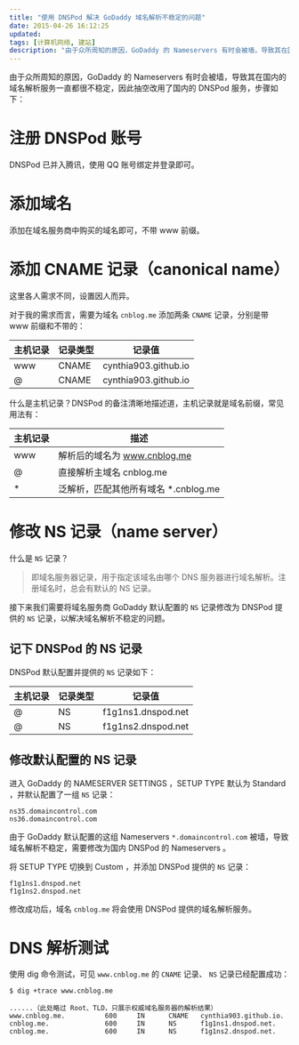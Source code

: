 ```yaml
---
title: "使用 DNSPod 解决 GoDaddy 域名解析不稳定的问题"
date: 2015-04-26 16:12:25
updated: 
tags: [计算机网络, 建站]
description: "由于众所周知的原因，GoDaddy 的 Nameservers 有时会被墙，导致其在国内的域名解析服务一直都很不稳定，因此抽空改用了国内的 DNSPod 服务，步骤如下。"
---
```


由于众所周知的原因，GoDaddy 的 Nameservers 有时会被墙，导致其在国内的域名解析服务一直都很不稳定，因此抽空改用了国内的 DNSPod 服务，步骤如下：

# 注册 DNSPod 账号

DNSPod 已并入腾讯，使用 QQ 账号绑定并登录即可。

# 添加域名

添加在域名服务商中购买的域名即可，不带 www 前缀。

# 添加 CNAME 记录（canonical name）

这里各人需求不同，设置因人而异。

对于我的需求而言，需要为域名 `cnblog.me` 添加两条 `CNAME` 记录，分别是带 www 前缀和不带的：

|主机记录|记录类型|记录值|
|---|---|---|
|www|CNAME|cynthia903.github.io|
|@|CNAME|cynthia903.github.io|

什么是主机记录？DNSPod 的备注清晰地描述道，主机记录就是域名前缀，常见用法有：

|主机记录|描述|
|---|---|
|www|解析后的域名为 www.cnblog.me|
|@|直接解析主域名 cnblog.me|
|*|泛解析，匹配其他所有域名 *.cnblog.me|

# 修改 NS 记录（name server）

什么是 `NS` 记录？

> 即域名服务器记录，用于指定该域名由哪个 DNS 服务器进行域名解析。注册域名时，总会有默认的 NS 记录。

接下来我们需要将域名服务商 GoDaddy 默认配置的 `NS` 记录修改为 DNSPod 提供的 `NS` 记录，以解决域名解析不稳定的问题。

## 记下 DNSPod 的 NS 记录

DNSPod 默认配置并提供的 `NS` 记录如下：

|主机记录|记录类型|记录值|
|---|---|---|
|@|NS|f1g1ns1.dnspod.net|
|@|NS|f1g1ns2.dnspod.net|

## 修改默认配置的 NS 记录

进入 GoDaddy 的 NAMESERVER SETTINGS ，SETUP TYPE 默认为 Standard ，并默认配置了一组 `NS` 记录：

```
ns35.domaincontrol.com
ns36.domaincontrol.com
```

由于 GoDaddy 默认配置的这组 Nameservers `*.domaincontrol.com` 被墙，导致域名解析不稳定，需要修改为国内 DNSPod 的 Nameservers 。

将 SETUP TYPE 切换到 Custom ，并添加 DNSPod 提供的 `NS` 记录：

```
f1g1ns1.dnspod.net
f1g1ns2.dnspod.net
```

修改成功后，域名 `cnblog.me` 将会使用 DNSPod 提供的域名解析服务。

# DNS 解析测试

使用 dig 命令测试，可见 `www.cnblog.me` 的 `CNAME` 记录、 `NS` 记录已经配置成功：

```
$ dig +trace www.cnblog.me

......（此处略过 Root、TLD，只展示权威域名服务器的解析结果）
www.cnblog.me.          600     IN      CNAME   cynthia903.github.io.
cnblog.me.              600     IN      NS      f1g1ns1.dnspod.net.
cnblog.me.              600     IN      NS      f1g1ns2.dnspod.net.
```
